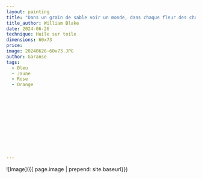 ```yaml
---
layout: painting
title: "Dans un grain de sable voir un monde, dans chaque fleur des champs le Paradis." 
title_author: William Blake  					                                                  
date: 2024-06-26
technique: Huile sur toile 
dimensions: 60x73
price: 
image: 20240626-60x73.JPG 
author: Garanse
tags:
  - Bleu
  - Jaune
  - Rose
  - Orange
  
  
  
  
  
  
  
  
  
  
  
  
---
```

![Image]({{ page.image | prepend: site.baseurl}})

